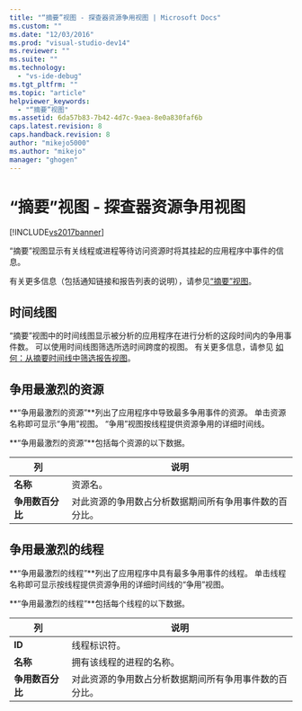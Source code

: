 ```yaml
---
title: "“摘要”视图 - 探查器资源争用视图 | Microsoft Docs"
ms.custom: ""
ms.date: "12/03/2016"
ms.prod: "visual-studio-dev14"
ms.reviewer: ""
ms.suite: ""
ms.technology: 
  - "vs-ide-debug"
ms.tgt_pltfrm: ""
ms.topic: "article"
helpviewer_keywords: 
  - "“摘要”视图"
ms.assetid: 6da57b83-7b42-4d7c-9aea-8e0a830faf6b
caps.latest.revision: 8
caps.handback.revision: 8
author: "mikejo5000"
ms.author: "mikejo"
manager: "ghogen"
---
```

# “摘要”视图 - 探查器资源争用视图
[!INCLUDE[vs2017banner](../code-quality/includes/vs2017banner.md)]

“摘要”视图显示有关线程或进程等待访问资源时将其挂起的应用程序中事件的信息。  
  
 有关更多信息（包括通知链接和报告列表的说明），请参见[“摘要”视图](../profiling/summary-view.md)。  
  
## 时间线图  
 “摘要”视图中的时间线图显示被分析的应用程序在进行分析的这段时间内的争用事件数。  可以使用时间线图筛选所选时间跨度的视图。  有关更多信息，请参见 [如何：从摘要时间线中筛选报告视图](../Topic/How%20to:%20Filter%20Report%20Views%20from%20the%20Summary%20Timeline.md)。  
  
## 争用最激烈的资源  
 **“争用最激烈的资源”**列出了应用程序中导致最多争用事件的资源。  单击资源名称即可显示“争用”视图。  “争用”视图按线程提供资源争用的详细时间线。  
  
 **“争用最激烈的资源”**包括每个资源的以下数据。  
  
|列|说明|  
|-------|--------|  
|**名称**|资源名。|  
|**争用数百分比**|对此资源的争用数占分析数据期间所有争用事件数的百分比。|  
  
## 争用最激烈的线程  
 **“争用最激烈的线程”**列出了应用程序中具有最多争用事件的线程。  单击线程名称即可显示按线程提供资源争用的详细时间线的“争用”视图。  
  
 **“争用最激烈的线程”**包括每个线程的以下数据。  
  
|列|说明|  
|-------|--------|  
|**ID**|线程标识符。|  
|**名称**|拥有该线程的进程的名称。|  
|**争用数百分比**|对此资源的争用数占分析数据期间所有争用事件数的百分比。|